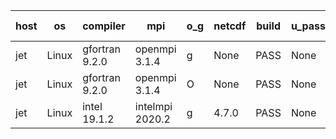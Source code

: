 

| host     | os       | compiler                              | mpi                      | o_g        | netcdf        | build       | u_pass          | u_fail          | s_pass            | s_fail            | e_pass             | e_fail             | nuopc_pass       | nuopc_fail       | artifacts link          |
|----------|----------|---------------------------------------|--------------------------|------------|---------------|-------------|-----------------|-----------------|-------------------|-------------------|--------------------|--------------------|------------------|------------------|-------------------------|
| jet | Linux | gfortran 9.2.0 | openmpi 3.1.4  | g | None  | PASS | None | None | None | None | None | None | None | None | <a href="https://github.com/esmf-org/esmf-test-artifacts/tree/8dae0e8397a352d83c2b929baf8b6118fb203660/develop/gfortran/9.2.0/g/openmpi/3.1.4" target="_blank">8dae0e8</a> | 
| jet | Linux | gfortran 9.2.0 | openmpi 3.1.4  | O | None  | PASS | None | None | None | None | None | None | None | None | <a href="https://github.com/esmf-org/esmf-test-artifacts/tree/3980a63d53319ed63886594702ae2e643f5b6438/develop/gfortran/9.2.0/O/openmpi/3.1.4" target="_blank">3980a63</a> | 
| jet | Linux | intel 19.1.2 | intelmpi 2020.2  | g | 4.7.0  | PASS | None | None | None | None | None | None | None | None | <a href="https://github.com/esmf-org/esmf-test-artifacts/tree/dbcc43d4d49c8ee6d32eb4a9d35f37bc2f77a78c/develop/intel/19.1.2/g/intelmpi/2020.2" target="_blank">dbcc43d</a> | 
